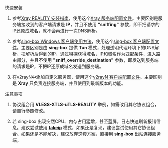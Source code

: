 快速安装

1. 参考[Xray REALITY 安装指南](https://github.com/chika0801/Xray-install/blob/main/REALITY.md)，使用这个[Xray 服务端配置文件](https://github.com/chika0801/Xray-install/blob/main/Tun/Xray_server_config.json)。主要区别是服务端接收到的客户端请求是 **IP**，并且不使用 **"sniffing"** 参数，即不把请求的IP还原成域名，就不会再进行一次DNS解析。

2. 参考[sing-box Windows 客户端使用方法](https://github.com/chika0801/sing-box-examples/tree/main/Tun)，使用这个[sing-box 客户端配置文件](https://github.com/chika0801/Xray-install/blob/main/Tun/sing-box_client_config.json)。主要区别是由 **sing-box** 提供 **Tun** 模式，处理透明代理环境下的DNS解析，把解析后得到的IP，通过嗅探获得域名，IP和域名作为匹配条件，进入路由部分，并且不使用 **"sniff_override_destination"** 参数，即发送到服务端的请求是IP，不把IP还原成域名发送到服务端。

3. 在v2rayN中添加自定义服务器，使用这个[v2rayN 客户端配置文件](https://github.com/chika0801/Xray-install/blob/main/Tun/v2rayN_client_config.json)。主要区别是 **Xray** 只负责连接服务端，并且使用到最新版本的功能。

注意事项

1. 协议组合用 **VLESS-XTLS-uTLS-REALITY** 举例，如需改用其它协议组合，请自行参照修改。

2. 若 sing-box 出现突然CPU、内存占用猛增，甚至蓝屏，日志快速刷新报错信息。建议尝试使用 [**fakeip**](https://github.com/chika0801/Xray-install/blob/main/Tun/sing-box_client_config_fakeip.json) 模式，如果还是复现，建议尝试使用其它协议组合。如果还是不能解决，建议放弃这套方案，直接用 [**sing-box**](https://github.com/chika0801/sing-box-examples/tree/main/Tun) 出站连接服务端。
